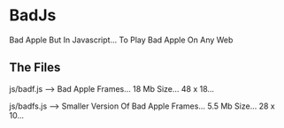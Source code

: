 # BadJs
Bad Apple But In Javascript... To Play Bad Apple On Any Web

## The Files
js/badf.js --> Bad Apple Frames... 18 Mb Size... 48 x 18...

js/badfs.js --> Smaller Version Of Bad Apple Frames... 5.5 Mb Size... 28 x 10...
